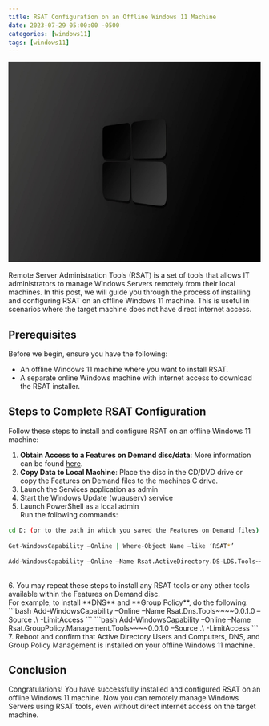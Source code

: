 ```yaml
---
title: RSAT Configuration on an Offline Windows 11 Machine
date: 2023-07-29 05:00:00 -0500
categories: [windows11]
tags: [windows11]
---
```


<img src="/assets/img/posts/2023/rsat_offline_installation/rsat_offline_installation.jpg" alt="RSAT Installation & Configuration on an Offline Windows 11 Machine" style="height:400px; width:600px;" />


Remote Server Administration Tools (RSAT) is a set of tools that allows IT administrators to manage Windows Servers remotely from their local machines. In this  post, we will guide you through the process of installing and configuring RSAT on an offline Windows 11 machine. This is useful in scenarios where the target machine does not have direct internet access.

## Prerequisites

Before we begin, ensure you have the following:

- An offline Windows 11 machine where you want to install RSAT.
- A separate online Windows machine with internet access to download the RSAT installer.

## Steps to Complete RSAT Configuration

Follow these steps to install and configure RSAT on an offline Windows 11 machine:

1. **Obtain Access to a Features on Demand disc/data**: More information can be found
[here](https://learn.microsoft.com/en-us/windows-hardware/manufacture/desktop/features-on-demand-v2--capabilities?view=windows-11).<br>
2. **Copy Data to Local Machine**: Place the disc in the CD/DVD drive or copy the Features on Demand files to the machines C drive. <br>
3. Launch the Services application as admin<br>
4. Start the Windows Update (wuauserv) service<br>
5. Launch PowerShell as a local admin<br>
        Run the following commands:<br>
```bash
cd D: (or to the path in which you saved the Features on Demand files)
```
```bash
Get-WindowsCapability –Online | Where-Object Name –like ‘RSAT*’
```
```bash
Add-WindowsCapability –Online –Name Rsat.ActiveDirectory.DS-LDS.Tools~~~~0.0.1.0 –Source .\ -LimitAccess
```
<br>
6. You may repeat these steps to install any RSAT tools or any other tools available within the Features on Demand disc.<br>
        For example, to install **DNS** and **Group Policy**, do the following:<br>
```bash
Add-WindowsCapability –Online –Name Rsat.Dns.Tools~~~~0.0.1.0 –Source .\ -LimitAccess
```
```bash
Add-WindowsCapability –Online –Name Rsat.GroupPolicy.Management.Tools~~~~0.0.1.0 –Source .\ -LimitAccess
```
<br>
7. Reboot and confirm that Active Directory Users and Computers, DNS, and Group Policy Management is installed on your offline Windows 11 machine.<br>

## Conclusion

Congratulations! You have successfully installed and configured RSAT on an offline Windows 11 machine. Now you can remotely manage Windows Servers using RSAT tools, even without direct internet access on the target machine.
